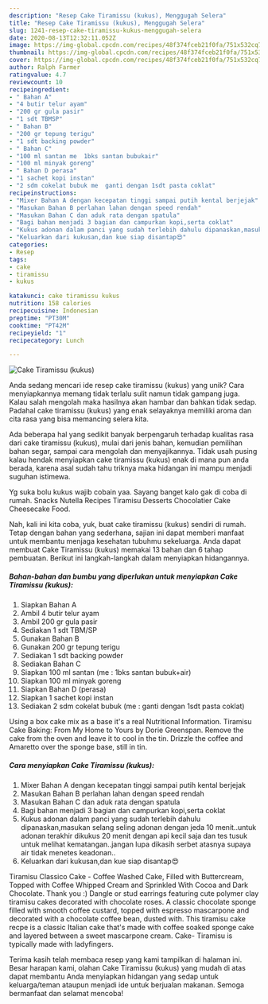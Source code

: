 ```yaml
---
description: "Resep Cake Tiramissu (kukus), Menggugah Selera"
title: "Resep Cake Tiramissu (kukus), Menggugah Selera"
slug: 1241-resep-cake-tiramissu-kukus-menggugah-selera
date: 2020-08-13T12:32:11.052Z
image: https://img-global.cpcdn.com/recipes/48f374fceb21f0fa/751x532cq70/cake-tiramissu-kukus-foto-resep-utama.jpg
thumbnail: https://img-global.cpcdn.com/recipes/48f374fceb21f0fa/751x532cq70/cake-tiramissu-kukus-foto-resep-utama.jpg
cover: https://img-global.cpcdn.com/recipes/48f374fceb21f0fa/751x532cq70/cake-tiramissu-kukus-foto-resep-utama.jpg
author: Ralph Farmer
ratingvalue: 4.7
reviewcount: 10
recipeingredient:
- " Bahan A"
- "4 butir telur ayam"
- "200 gr gula pasir"
- "1 sdt TBMSP"
- " Bahan B"
- "200 gr tepung terigu"
- "1 sdt backing powder"
- " Bahan C"
- "100 ml santan me  1bks santan bubukair"
- "100 ml minyak goreng"
- " Bahan D perasa"
- "1 sachet kopi instan"
- "2 sdm cokelat bubuk me  ganti dengan 1sdt pasta coklat"
recipeinstructions:
- "Mixer Bahan A dengan kecepatan tinggi sampai putih kental berjejak"
- "Masukan Bahan B perlahan lahan dengan speed rendah"
- "Masukan Bahan C dan aduk rata dengan spatula"
- "Bagi bahan menjadi 3 bagian dan campurkan kopi,serta coklat"
- "Kukus adonan dalam panci yang sudah terlebih dahulu dipanaskan,masukan selang seling adonan dengan jeda 10 menit..untuk adonan terakhir dikukus 20 menit dengan api kecil saja dan tes tusuk untuk melihat kematangan..jangan lupa dikasih serbet atasnya supaya air tidak menetes keadonan.."
- "Keluarkan dari kukusan,dan kue siap disantap😍"
categories:
- Resep
tags:
- cake
- tiramissu
- kukus

katakunci: cake tiramissu kukus 
nutrition: 158 calories
recipecuisine: Indonesian
preptime: "PT30M"
cooktime: "PT42M"
recipeyield: "1"
recipecategory: Lunch

---
```



![Cake Tiramissu (kukus)](https://img-global.cpcdn.com/recipes/48f374fceb21f0fa/751x532cq70/cake-tiramissu-kukus-foto-resep-utama.jpg)

Anda sedang mencari ide resep cake tiramissu (kukus) yang unik? Cara menyiapkannya memang tidak terlalu sulit namun tidak gampang juga. Kalau salah mengolah maka hasilnya akan hambar dan bahkan tidak sedap. Padahal cake tiramissu (kukus) yang enak selayaknya memiliki aroma dan cita rasa yang bisa memancing selera kita.

Ada beberapa hal yang sedikit banyak berpengaruh terhadap kualitas rasa dari cake tiramissu (kukus), mulai dari jenis bahan, kemudian pemilihan bahan segar, sampai cara mengolah dan menyajikannya. Tidak usah pusing kalau hendak menyiapkan cake tiramissu (kukus) enak di mana pun anda berada, karena asal sudah tahu triknya maka hidangan ini mampu menjadi suguhan istimewa.

Yg suka bolu kukus wajib cobain yaa. Sayang banget kalo gak di coba di rumah. Snacks Nutella Recipes Tiramisu Desserts Chocolatier Cake Cheesecake Food.


Nah, kali ini kita coba, yuk, buat cake tiramissu (kukus) sendiri di rumah. Tetap dengan bahan yang sederhana, sajian ini dapat memberi manfaat untuk membantu menjaga kesehatan tubuhmu sekeluarga. Anda dapat membuat Cake Tiramissu (kukus) memakai 13 bahan dan 6 tahap pembuatan. Berikut ini langkah-langkah dalam menyiapkan hidangannya.

<!--inarticleads1-->

##### Bahan-bahan dan bumbu yang diperlukan untuk menyiapkan Cake Tiramissu (kukus):

1. Siapkan  Bahan A
1. Ambil 4 butir telur ayam
1. Ambil 200 gr gula pasir
1. Sediakan 1 sdt TBM/SP
1. Gunakan  Bahan B
1. Gunakan 200 gr tepung terigu
1. Sediakan 1 sdt backing powder
1. Sediakan  Bahan C
1. Siapkan 100 ml santan (me : 1bks santan bubuk+air)
1. Siapkan 100 ml minyak goreng
1. Siapkan  Bahan D (perasa)
1. Siapkan 1 sachet kopi instan
1. Sediakan 2 sdm cokelat bubuk (me : ganti dengan 1sdt pasta coklat)


Using a box cake mix as a base it&#39;s a real Nutritional Information. Tiramisu Cake Baking: From My Home to Yours by Dorie Greenspan. Remove the cake from the oven and leave it to cool in the tin. Drizzle the coffee and Amaretto over the sponge base, still in tin. 

<!--inarticleads2-->

##### Cara menyiapkan Cake Tiramissu (kukus):

1. Mixer Bahan A dengan kecepatan tinggi sampai putih kental berjejak
1. Masukan Bahan B perlahan lahan dengan speed rendah
1. Masukan Bahan C dan aduk rata dengan spatula
1. Bagi bahan menjadi 3 bagian dan campurkan kopi,serta coklat
1. Kukus adonan dalam panci yang sudah terlebih dahulu dipanaskan,masukan selang seling adonan dengan jeda 10 menit..untuk adonan terakhir dikukus 20 menit dengan api kecil saja dan tes tusuk untuk melihat kematangan..jangan lupa dikasih serbet atasnya supaya air tidak menetes keadonan..
1. Keluarkan dari kukusan,dan kue siap disantap😍


Tiramisu Classico Cake - Coffee Washed Cake, Filled with Buttercream, Topped with Coffee Whipped Cream and Sprinkled With Cocoa and Dark Chocolate. Thank you :) Dangle or stud earrings featuring cute polymer clay tiramisu cakes decorated with chocolate roses. A classic chocolate sponge filled with smooth coffee custard, topped with espresso mascarpone and decorated with a chocolate coffee bean, dusted with. This tiramisu cake recpe is a classic Italian cake that&#39;s made with coffee soaked sponge cake and layered between a sweet mascarpone cream. Cake- Tiramisu is typically made with ladyfingers. 

Terima kasih telah membaca resep yang kami tampilkan di halaman ini. Besar harapan kami, olahan Cake Tiramissu (kukus) yang mudah di atas dapat membantu Anda menyiapkan hidangan yang sedap untuk keluarga/teman ataupun menjadi ide untuk berjualan makanan. Semoga bermanfaat dan selamat mencoba!
